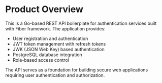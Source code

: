 # Product Overview

This is a Go-based REST API boilerplate for authentication services built with Fiber framework. The application provides:

- User registration and authentication
- JWT token management with refresh tokens
- JWK (JSON Web Key) based authentication
- PostgreSQL database integration
- Role-based access control

The API serves as a foundation for building secure web applications requiring user authentication and authorization.